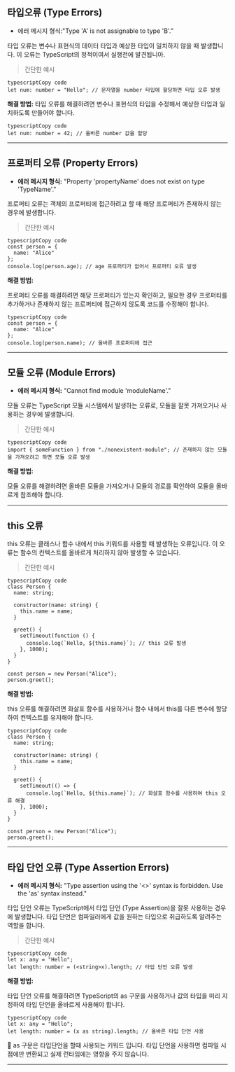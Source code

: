 ## 타입오류 (Type Errors)

- 에러 메시지 형식:"Type 'A' is not assignable to type 'B'.”

타입 오류는 변수나 표현식의 데이터 타입과 예상한 타입이 일치하지 않을 때 발생합니다. 이 오류는 TypeScript의 정적이여서 실행전에 발견됩니아.

> 간단한 예시
> 

```tsx
typescriptCopy code
let num: number = "Hello"; // 문자열을 number 타입에 할당하면 타입 오류 발생
```

**해결 방법:** 타입 오류를 해결하려면 변수나 표현식의 타입을 수정해서 예상한 타입과 일치하도록 만들어야 합니다.

```tsx
typescriptCopy code
let num: number = 42; // 올바른 number 값을 할당
```

---

## 프로퍼티 오류 (Property Errors)

- **에러 메시지 형식:** "Property 'propertyName' does not exist on type 'TypeName'."

프로퍼티 오류는 객체의 프로퍼티에 접근하려고 할 때 해당 프로퍼티가 존재하지 않는 경우에 발생합니다.

> 간단한 예시
> 

```tsx
typescriptCopy code
const person = {
  name: "Alice"
};
console.log(person.age); // age 프로퍼티가 없어서 프로퍼티 오류 발생
```

**해결 방법:**

프로퍼티 오류를 해결하려면 해당 프로퍼티가 있는지 확인하고, 필요한 경우 프로퍼티를 추가하거나 존재하지 않는 프로퍼티에 접근하지 않도록 코드를 수정해야 합니다.

```tsx
typescriptCopy code
const person = {
  name: "Alice"
};
console.log(person.name); // 올바른 프로퍼티에 접근
```

---

## 모듈 오류 (Module Errors)

- **에러 메시지 형식:** "Cannot find module 'moduleName'."

모듈 오류는 TypeScript 모듈 시스템에서 발생하는 오류로, 모듈을 잘못 가져오거나 사용하는 경우에 발생합니다.

> 간단한 예시
> 

```tsx
typescriptCopy code
import { someFunction } from "./nonexistent-module"; // 존재하지 않는 모듈을 가져오려고 하면 모듈 오류 발생
```

**해결 방법:**

모듈 오류를 해결하려면 올바른 모듈을 가져오거나 모듈의 경로를 확인하여 모듈을 올바르게 참조해야 합니다.

---

## this 오류

this 오류는 클래스나 함수 내에서 this 키워드를 사용할 때 발생하는 오류입니다. 이 오류는 함수의 컨텍스트를 올바르게 처리하지 않아 발생할 수 있습니다.

> 간단한 예시
> 

```tsx
typescriptCopy code
class Person {
  name: string;

  constructor(name: string) {
    this.name = name;
  }

  greet() {
    setTimeout(function () {
      console.log(`Hello, ${this.name}`); // this 오류 발생
    }, 1000);
  }
}

const person = new Person("Alice");
person.greet();
```

**해결 방법:**

this 오류를 해결하려면 화살표 함수를 사용하거나 함수 내에서 this를 다른 변수에 할당하여 컨텍스트를 유지해야 합니다.

```tsx
typescriptCopy code
class Person {
  name: string;

  constructor(name: string) {
    this.name = name;
  }

  greet() {
    setTimeout(() => {
      console.log(`Hello, ${this.name}`); // 화살표 함수를 사용하여 this 오류 해결
    }, 1000);
  }
}

const person = new Person("Alice");
person.greet();
```

---

## 타입 단언 오류 (Type Assertion Errors)

- **에러 메시지 형식:** "Type assertion using the '<>' syntax is forbidden. Use the 'as' syntax instead."

타입 단언 오류는 TypeScript에서 타입 단언 (Type Assertion)을 잘못 사용하는 경우에 발생합니다. 타입 단언은 컴파일러에게 값을 원하는 타입으로 취급하도록 알려주는 역할을 합니다.

> 간단한 예시
> 

```tsx
typescriptCopy code
let x: any = "Hello";
let length: number = (<string>x).length; // 타입 단언 오류 발생
```

**해결 방법:**

타입 단언 오류를 해결하려면 TypeScript의 as 구문을 사용하거나 값의 타입을 미리 지정하여 타입 단언을 올바르게 사용해야 합니다.

```tsx
typescriptCopy code
let x: any = "Hello";
let length: number = (x as string).length; // 올바른 타입 단언 사용
```

<aside>
🤔 as 구문은 타입단언을 할때 사용되는 키워드 입니다. 타입 단언을 사용하면 컴파일 시점에만 변환되고 실제 런타임에는 영향을 주지 않습니다.

</aside>

---